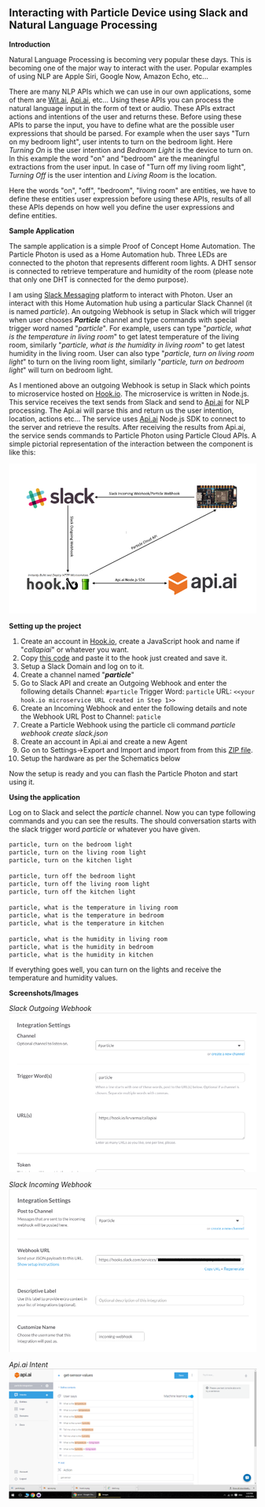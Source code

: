 Interacting with Particle Device using Slack and Natural Language Processing
------------------------------------------------------------------------

**Introduction**

Natural Language Processing is becoming very popular these days. This is becoming one of the major way to interact with the user. Popular examples of using NLP are Apple Siri, Google Now, Amazon Echo, etc...

There are many NLP APIs which we can use in our own applications, some of them are [Wit.ai](https://wit.ai/), [Api.ai](https://api.ai/), etc... Using these APIs you can process the natural language input in the form of text or audio. These APIs extract actions and intentions of the user and returns these. Before using these APIs to parse the input, you have to define what are the possible user expressions that should be parsed. For example when the user says "Turn on my bedroom light", user intents to turn on the bedroom light. Here *Turning On* is the user intention and *Bedroom Light* is the device to turn on. In this example the word "on" and "bedroom" are the meaningful extractions from the user input. In case of "Turn off my living room light", *Turning Off* is the user intention and *Living Room* is the location. 

Here the words "on", "off", "bedroom", "living room" are entities, we have to define these entities user expression before using these APIs, results of all these APIs depends on how well you define the user expressions and define entities.

**Sample Application**

The sample application is a simple Proof of Concept Home Automation. The Particle Photon is used as a Home Automation hub. Three LEDs are connected to the photon that represents different room lights. A DHT sensor is connected to retrieve temperature and humidity of the room (please note that only one DHT is connected for the demo purpose).   

I am using [Slack Messaging](https://slack.com/) platform to interact with Photon. User an interact with this Home Automation hub using a particular Slack Channel (it is named *particle*). An outgoing Webhook is setup in Slack which will trigger when user chooses ***Particle*** channel and type commands with special trigger word named "*particle*". For example, users can type "*particle, what is the temperature in living room*" to get latest temperature of the living room, similarly "*particle, what is the humidity in living room*" to get latest humidity in the living room. User can also type "*particle, turn on living room light*" to turn on the living room light, similarly "*particle, turn on bedroom light*" will turn on bedroom light.

As I mentioned above an outgoing Webhook is setup in Slack which points to microservice hosted on [Hook.io](http://hook.io). The microservice is written in Node.js. This service receives the text sends from Slack and send to [Api.ai](https://api.ai/) for NLP processing. The Api.ai will parse this and return us the user intention, location, actions etc... The service uses [Api.ai](https://api.ai/) Node.js SDK to connect to the server and retrieve the results. After receiving the results from Api.ai, the service sends commands to Particle Photon using Particle Cloud APIs. A simple pictorial representation of the interaction between the component is like this:

![Workflow](https://raw.githubusercontent.com/krvarma/particle-slack/master/images/workflow.png)

**Setting up the project**

1. Create an account in [Hook.io](http://hook.io/), create a JavaScript hook and name if "*callapiai*" or whatever you want.
2. Copy [this code](https://raw.githubusercontent.com/krvarma/particle-slack/master/microservice/callapiai.js) and paste it to the hook just created and save it.
3. Setup a Slack Domain and  log on to it.
4. Create a channel named "***particle***"
5. Go to Slack API and create an Outgoing Webhook and enter the following details
	Channel: `#particle`
	Trigger Word: `particle`
	URL: `<<your hook.io microservice URL created in Step 1>>`
6. Create an Incoming Webhook and enter the following details and note the Webhook URL 
	Post to Channel: `paticle`
7. Create a Particle Webhook using the particle cli command
*particle webhook create slack.json*
8. Create an account in Api.ai and create a new Agent
9. Go on to Settings->Export and Import and import from from this [ZIP file](https://github.com/krvarma/particle-slack/blob/master/api.ai/particle-integration.zip).
10. Setup the hardware as per the Schematics below

Now the setup is ready and you can flash the Particle Photon and start using it.

**Using the application**

Log on to Slack and select the *particle* channel. Now you can type following commands and you can see the results. The should conversation starts with the slack trigger word *particle* or whatever you have given.

    particle, turn on the bedroom light
    particle, turn on the living room light
    particle, turn on the kitchen light
    
    particle, turn off the bedroom light
    particle, turn off the living room light
    particle, turn off the kitchen light
    
    particle, what is the temperature in living room
    particle, what is the temperature in bedroom
    particle, what is the temperature in kitchen
    
    particle, what is the humidity in living room
    particle, what is the humidity in bedroom
    particle, what is the humidity in kitchen

If everything goes well, you can turn on the lights and receive the temperature and humidity values. 

**Screenshots/Images**

*Slack Outgoing Webhook*
![Slack Outgoing Webhook](https://raw.githubusercontent.com/krvarma/particle-slack/master/images/outgoinghook.png)

*Slack Incoming Webhook*
![Slack Incoming Webhook](https://raw.githubusercontent.com/krvarma/particle-slack/master/images/incomingwebhook.png)

*Api.ai Intent*
![Api.ai Intent](https://raw.githubusercontent.com/krvarma/particle-slack/master/images/api.ai_exp.png)
